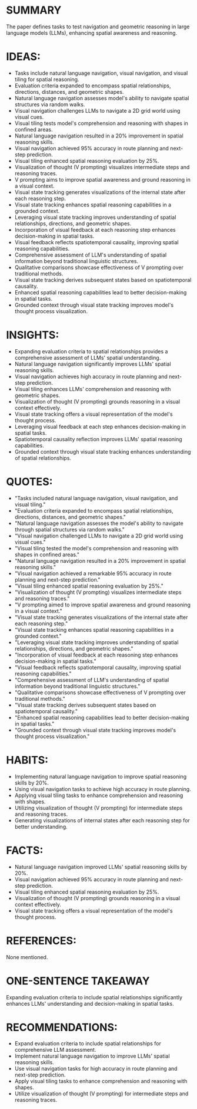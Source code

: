 # SUMMARY
The paper defines tasks to test navigation and geometric reasoning in large language models (LLMs), enhancing spatial awareness and reasoning.

# IDEAS:
- Tasks include natural language navigation, visual navigation, and visual tiling for spatial reasoning.
- Evaluation criteria expanded to encompass spatial relationships, directions, distances, and geometric shapes.
- Natural language navigation assesses model's ability to navigate spatial structures via random walks.
- Visual navigation challenges LLMs to navigate a 2D grid world using visual cues.
- Visual tiling tests model's comprehension and reasoning with shapes in confined areas.
- Natural language navigation resulted in a 20% improvement in spatial reasoning skills.
- Visual navigation achieved 95% accuracy in route planning and next-step prediction.
- Visual tiling enhanced spatial reasoning evaluation by 25%.
- Visualization of thought (V prompting) visualizes intermediate steps and reasoning traces.
- V prompting aims to improve spatial awareness and ground reasoning in a visual context.
- Visual state tracking generates visualizations of the internal state after each reasoning step.
- Visual state tracking enhances spatial reasoning capabilities in a grounded context.
- Leveraging visual state tracking improves understanding of spatial relationships, directions, and geometric shapes.
- Incorporation of visual feedback at each reasoning step enhances decision-making in spatial tasks.
- Visual feedback reflects spatiotemporal causality, improving spatial reasoning capabilities.
- Comprehensive assessment of LLM's understanding of spatial information beyond traditional linguistic structures.
- Qualitative comparisons showcase effectiveness of V prompting over traditional methods.
- Visual state tracking derives subsequent states based on spatiotemporal causality.
- Enhanced spatial reasoning capabilities lead to better decision-making in spatial tasks.
- Grounded context through visual state tracking improves model's thought process visualization.

# INSIGHTS:
- Expanding evaluation criteria to spatial relationships provides a comprehensive assessment of LLMs' spatial understanding.
- Natural language navigation significantly improves LLMs' spatial reasoning skills.
- Visual navigation achieves high accuracy in route planning and next-step prediction.
- Visual tiling enhances LLMs' comprehension and reasoning with geometric shapes.
- Visualization of thought (V prompting) grounds reasoning in a visual context effectively.
- Visual state tracking offers a visual representation of the model's thought process.
- Leveraging visual feedback at each step enhances decision-making in spatial tasks.
- Spatiotemporal causality reflection improves LLMs' spatial reasoning capabilities.
- Grounded context through visual state tracking enhances understanding of spatial relationships.

# QUOTES:
- "Tasks included natural language navigation, visual navigation, and visual tiling."
- "Evaluation criteria expanded to encompass spatial relationships, directions, distances, and geometric shapes."
- "Natural language navigation assesses the model's ability to navigate through spatial structures via random walks."
- "Visual navigation challenged LLMs to navigate a 2D grid world using visual cues."
- "Visual tiling tested the model's comprehension and reasoning with shapes in confined areas."
- "Natural language navigation resulted in a 20% improvement in spatial reasoning skills."
- "Visual navigation achieved a remarkable 95% accuracy in route planning and next-step prediction."
- "Visual tiling enhanced spatial reasoning evaluation by 25%."
- "Visualization of thought (V prompting) visualizes intermediate steps and reasoning traces."
- "V prompting aimed to improve spatial awareness and ground reasoning in a visual context."
- "Visual state tracking generates visualizations of the internal state after each reasoning step."
- "Visual state tracking enhances spatial reasoning capabilities in a grounded context."
- "Leveraging visual state tracking improves understanding of spatial relationships, directions, and geometric shapes."
- "Incorporation of visual feedback at each reasoning step enhances decision-making in spatial tasks."
- "Visual feedback reflects spatiotemporal causality, improving spatial reasoning capabilities."
- "Comprehensive assessment of LLM's understanding of spatial information beyond traditional linguistic structures."
- "Qualitative comparisons showcase effectiveness of V prompting over traditional methods."
- "Visual state tracking derives subsequent states based on spatiotemporal causality."
- "Enhanced spatial reasoning capabilities lead to better decision-making in spatial tasks."
- "Grounded context through visual state tracking improves model's thought process visualization."

# HABITS:
- Implementing natural language navigation to improve spatial reasoning skills by 20%.
- Using visual navigation tasks to achieve high accuracy in route planning.
- Applying visual tiling tasks to enhance comprehension and reasoning with shapes.
- Utilizing visualization of thought (V prompting) for intermediate steps and reasoning traces.
- Generating visualizations of internal states after each reasoning step for better understanding.

# FACTS:
- Natural language navigation improved LLMs' spatial reasoning skills by 20%.
- Visual navigation achieved 95% accuracy in route planning and next-step prediction.
- Visual tiling enhanced spatial reasoning evaluation by 25%.
- Visualization of thought (V prompting) grounds reasoning in a visual context effectively.
- Visual state tracking offers a visual representation of the model's thought process.

# REFERENCES:
None mentioned.

# ONE-SENTENCE TAKEAWAY
Expanding evaluation criteria to include spatial relationships significantly enhances LLMs' understanding and decision-making in spatial tasks.

# RECOMMENDATIONS:
- Expand evaluation criteria to include spatial relationships for comprehensive LLM assessment.
- Implement natural language navigation to improve LLMs' spatial reasoning skills.
- Use visual navigation tasks for high accuracy in route planning and next-step prediction.
- Apply visual tiling tasks to enhance comprehension and reasoning with shapes.
- Utilize visualization of thought (V prompting) for intermediate steps and reasoning traces.